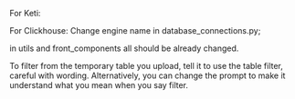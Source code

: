 For Keti:

For Clickhouse:
Change engine name in database_connections.py;

in utils and front_components all should be already changed.

To filter from the temporary table you upload, tell it to use the table filter, careful with wording.
Alternatively, you can change the prompt to make it understand what you mean when you say filter.